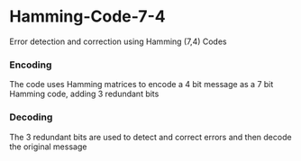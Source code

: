 # Hamming-Code-7-4
Error detection and correction using Hamming (7,4) Codes

### Encoding
The code uses Hamming matrices to encode a 4 bit message as a 7 bit Hamming code, adding 3 redundant bits

### Decoding
The 3 redundant bits are used to detect and correct errors and then decode the original message

